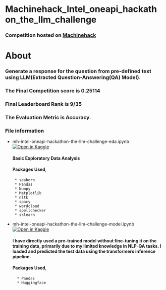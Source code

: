 # Machinehack_Intel_oneapi_hackathon_the_llm_challenge


### Competition hosted on <a href="https://machinehack.com/hackathons/intel_oneapi_hackathon_the_llm_challenge/overview">Machinehack</a>

# About

### Generate a response for the question from pre-defined text using LLM(Extracted Question-Answering(QA) Model).

### The Final Competition score is 0.25114

### Final Leaderboard Rank is 9/35

### The Evaluation Metric is Accuracy.

### File information
 
 * mh-intel-oneapi-hackathon-the-llm-challenge-eda.ipynb [![Open in Kaggle](https://img.shields.io/static/v1?label=&message=Open%20in%20Kaggle&labelColor=grey&color=blue&logo=kaggle)](https://www.kaggle.com/code/hari141v/mh-intel-oneapi-hackathon-the-llm-challenge-eda)
    #### Basic Exploratory Data Analysis
    #### Packages Used,
        * seaborn 
        * Pandas
        * Numpy
        * Matplotlib
        * nltk
        * spacy
        * wordcloud
        * spellchecker
        * sklearn

* mh-intel-oneapi-hackathon-the-llm-challenge-model.ipynb [![Open in Kaggle](https://img.shields.io/static/v1?label=&message=Open%20in%20Kaggle&labelColor=grey&color=blue&logo=kaggle)](https://www.kaggle.com/code/hari141v/mh-intel-oneapi-hackathon-the-llm-challenge-model2)
    #### I have directly used a pre-trained model without fine-tuning it on the training data, primarily due to my limited knowledge in NLP-QA tasks. I loaded and predicted the test data using the transformers inference pipeline.
    #### Packages Used, 
        * Pandas
        * Huggingface
        
  

